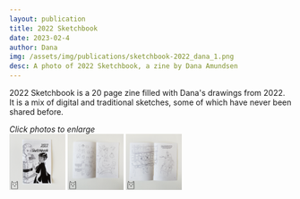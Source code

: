 ```yaml
---
layout: publication
title: 2022 Sketchbook
date: 2023-02-4
author: Dana
img: /assets/img/publications/sketchbook-2022_dana_1.png
desc: A photo of 2022 Sketchbook, a zine by Dana Amundsen
---
```


2022 Sketchbook is a 20 page zine filled with Dana's drawings from 2022. It is a mix of digital and traditional sketches, some of which have never been shared before.

*Click photos to enlarge*  
<a href="/assets/img/publications/sketchbook-2022_dana_1.png"><img src="/assets/img/publications//sketchbook-2022_dana_1.png" alt="A photo of 2022 Sketchbook, a zine by Dana Amundsen" width="100"></a>
<a href="/assets/img/publications//sketchbook-2022_dana_2.png"><img src="/assets/img/publications//sketchbook-2022_dana_2.png" alt="A photo of 2022 Sketchbook, a zine by Dana Amundsen" width="100"></a>
<a href="/assets/img/publications//sketchbook-2022_dana_3.png"><img src="/assets/img/publications//sketchbook-2022_dana_3.png" alt="A photo of 2022 Sketchbook, a zine by Dana Amundsen" width="100"></a>
